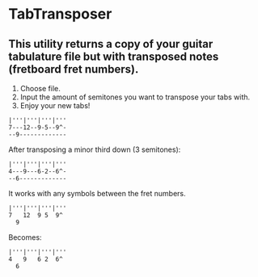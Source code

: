 # TabTransposer
## This utility returns a copy of your guitar tabulature file but with transposed notes (fretboard fret numbers).

1. Choose file.
2. Input the amount of semitones you want to transpose your tabs with.
3. Enjoy your new tabs!

```
|'''|'''|'''|'''
7---12--9-5--9^-
--9-------------
```

After transposing a minor third down (3 semitones):

```
|'''|'''|'''|'''
4---9---6-2--6^-
--6-------------
```

It works with any symbols between the fret numbers.

```
|'''|'''|'''|'''
7   12  9 5  9^ 
  9            
```

Becomes:

```
|'''|'''|'''|'''
4   9   6 2  6^ 
  6          
```